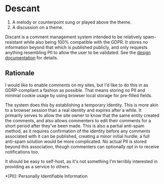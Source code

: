 # Descant

1. A melody or counterpoint sung or played above the theme.<br>
2. A discussion on a theme.

Discant is a comment management system intended to be relatively spam-resistant while also being 100% compatible with the GDPR. It stores no information beyond that which is published publicly, and only requests anything resembling PII to allow the user to be validated. See the [design documentation](design.md) for details.

## Rationale

I would like to enable comments on my sites, but I'd like to do this in as GDRP-compliant a fashion as possible. That means storing _no_ PII and minimal cookie usage by using browser local storage for pre-filled fields.

The system does this by establishing a temporary identity. This is more akin to a browser session than a real identity and expires after a while. It primarily serves to allow the site owner to know that the same entity created the comments, and also allows commenters to edit their comments for a short period after they've been made. This is also a partial anti-spam method, as it requires confirmation of the identity before any comments associated with it can be published, creating a minor initial hurdle; a full anti-spam solution would be more complicated. No actual PII is stored beyond this association, though commenters can optionally opt in to receive notifications too.

It should be easy to self-host, as it's not something I'm terribly interested in providing as a service to others.

*[PII]: Personally Identifiable Information
